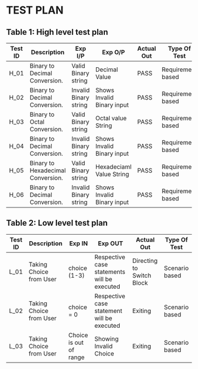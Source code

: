 # TEST PLAN

## Table 1: High level test plan

| **Test ID** | **Description**                                              | **Exp I/P**   | **Exp O/P** | **Actual Out** |**Type Of Test**  |    
|-------------|--------------------------------------------------------------|-------------- |-------------|----------------|------------------|
|  H_01       |Binary to Decimal Conversion.                                 |Valid Binary string  |Decimal Value | PASS          |Requirement based |
|  H_02       |Binary to Decimal Conversion.                                 |Invalid Binary string  |Shows Invalid Binary input | PASS          |Requirement based |
|  H_03       |Binary to Octal Conversion.                                   |Valid Binary string  |Octal value String | PASS          |Requirement based |
|  H_04       |Binary to Decimal Conversion.                                 |Invalid Binary string  |Shows Invalid Binary input | PASS          |Requirement based |
|  H_05       |Binary to Hexadecimal Conversion.                             |Valid Binary string  |Hexadeciaml Value String | PASS          |Requirement based |
|  H_06       |Binary to Decimal Conversion.                                 |Invalid Binary string  |Shows Invalid Binary input | PASS          |Requirement based |


## Table 2: Low level test plan

| **Test ID** | **Description**                                              | **Exp IN** | **Exp OUT** | **Actual Out** |**Type Of Test**  |    
|-------------|--------------------------------------------------------------|------------|-------------|----------------|------------------|
|  L_01       |Taking Choice from User| choice (1-3)|Respective case statements will be executed|Directing to Switch Block|Scenario based    |
|  L_02       |Taking Choice from User| choice = 0|Respective case statement will be executed|Exiting|Scenario based    |
|  L_03       |Taking Choice from User| Choice is out of range|Showing Invalid Choice|Exiting|Scenario based    |
